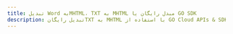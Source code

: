 ---title: تبدیل Word بهMHTML، TXT به MHTML مبدل رایگان یا GO SDKdescription: تبدیل رایگانTXT به MHTML با استفاده از GO Cloud APIs & SDK. همچنین اسناد Microsoft Word و OpenOffice را در Cloud ایجاد، ویرایش و رندر کنید.---